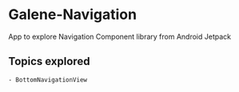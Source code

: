 # Galene-Navigation
App to explore Navigation Component library from Android Jetpack 

## Topics explored
    - BottomNavigationView 
